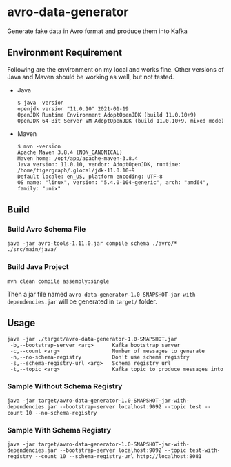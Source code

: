 # avro-data-generator
Generate fake data in Avro format and produce them into Kafka

## Environment Requirement
Following are the environment on my local and works fine. Other versions of Java and Maven should be working as well, but not tested.
* Java
  ```shell
  $ java -version
  openjdk version "11.0.10" 2021-01-19
  OpenJDK Runtime Environment AdoptOpenJDK (build 11.0.10+9)
  OpenJDK 64-Bit Server VM AdoptOpenJDK (build 11.0.10+9, mixed mode)
  ```
* Maven
  ```shell
  $ mvn -version
  Apache Maven 3.8.4 (NON_CANONICAL)
  Maven home: /opt/app/apache-maven-3.8.4
  Java version: 11.0.10, vendor: AdoptOpenJDK, runtime: /home/tigergraph/.glocal/jdk-11.0.10+9
  Default locale: en_US, platform encoding: UTF-8
  OS name: "linux", version: "5.4.0-104-generic", arch: "amd64", family: "unix"
  ```

## Build
### Build Avro Schema File
```shell
java -jar avro-tools-1.11.0.jar compile schema ./avro/* ./src/main/java/
```

### Build Java Project
```shell
mvn clean compile assembly:single
```
Then a jar file named `avro-data-generator-1.0-SNAPSHOT-jar-with-dependencies.jar` will be generated in `target/` folder.

## Usage
```shell
java -jar ./target/avro-data-generator-1.0-SNAPSHOT.jar
 -b,--bootstrap-server <arg>      Kafka bootstrap server
 -c,--count <arg>                 Number of messages to generate
 -n,--no-schema-registry          Don't use schema registry
 -s,--schema-registry-url <arg>   Schema registry url
 -t,--topic <arg>                 Kafka topic to produce messages into
```

### Sample Without Schema Registry
```shell
java -jar target/avro-data-generator-1.0-SNAPSHOT-jar-with-dependencies.jar --bootstrap-server localhost:9092 --topic test --count 10 --no-schema-registry
```

### Sample With Schema Registry
```shell
java -jar target/avro-data-generator-1.0-SNAPSHOT-jar-with-dependencies.jar --bootstrap-server localhost:9092 --topic test-with-registry --count 10 --schema-registry-url http://localhost:8081
```
